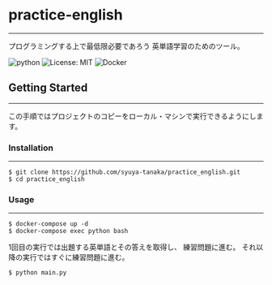# practice-english
---
プログラミングする上で最低限必要であろう
英単語学習のためのツール。

![python](https://img.shields.io/badge/python-3.10-blue)  ![License: MIT](https://img.shields.io/badge/License-MIT-yellow.svg)  ![Docker](https://img.shields.io/badge/docker-%230db7ed.svg?logo=docker&logoColor=white)




## Getting Started
---
この手順ではプロジェクトのコピーをローカル・マシンで実行できるようにします。




### Installation
---
```
$ git clone https://github.com/syuya-tanaka/practice_english.git
$ cd practice_english
```




### Usage
---
```
$ docker-compose up -d 
$ docker-compose exec python bash
```



1回目の実行では出題する英単語とその答えを取得し、
練習問題に進む。
それ以降の実行ではすぐに練習問題に進む。
```
$ python main.py
```
